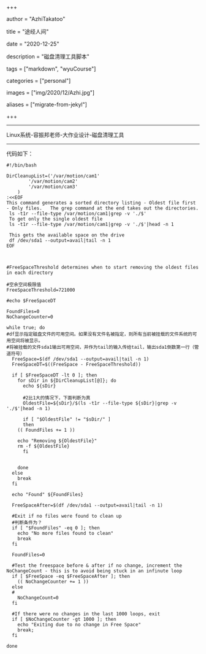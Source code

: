 +++

author = "AzhiTakatoo"

title = "途经人间"

date = "2020-12-25"

description = "磁盘清理工具脚本"

tags = ["markdown", "wyuCourse"]

categories = ["personal"]

images = ["img/2020/12/Azhi.jpg"]

aliases = ["migrate-from-jekyl"]

+++

<!-- ---

author: AzhiTakatoo

title: 磁盘清理工具

date: 2020-12-25

categories: ['大学课程']

draft: false

--- -->

<!--more-->

***

Linux系统-容振邦老师-大作业设计-磁盘清理工具

***

代码如下：

```shell
#!/bin/bash

DirCleanupList=('/var/motion/cam1'
		'/var/motion/cam2'
		'/var/motion/cam3'
	)
:<<EOF
This command generates a sorted directory listing - Oldest file first - Only files.   The grep command at the end takes out the directories.
 ls -t1r --file-type /var/motion/cam1|grep -v './$'
 To get only the single oldest file
 ls -t1r --file-type /var/motion/cam1|grep -v './$'|head -n 1

 This gets the available space on the drive
 df /dev/sda1 --output=avail|tail -n 1
EOF



#FreeSpaceThreshold determines when to start removing the oldest files in each directory

#空余空间极限值
FreeSpaceThreshold=721000

#echo $FreeSpaceDT

FoundFiles=0
NoChangeCounter=0

while true; do
#df显示指定磁盘文件的可用空间。如果没有文件名被指定，则所有当前被挂载的文件系统的可用空间将被显示。
#将被挂载的文件sda1输出可用空间，并作为tail的输入传给tail，输出sda1倒数第一行（管道符号）
  FreeSpace=$(df /dev/sda1 --output=avail|tail -n 1)
  FreeSpaceDT=$((FreeSpace - FreeSpaceThreshold))

  if [ $FreeSpaceDT -lt 0 ]; then
    for sDir in ${DirCleanupList[@]}; do
      echo ${sDir}
      
      #2比1大的情况下，下面判断为真
      OldestFile=${sDir}/$(ls -t1r --file-type ${sDir}|grep -v './$'|head -n 1)
      
      if [ "$OldestFile" != "$sDir/" ]
      then
	(( FoundFiles += 1 ))

	echo "Removing ${OldestFile}"
	rm -f ${OldestFile}
      fi
    
    
    done
  else
    break
  fi
  
  echo "Found" ${FoundFiles}

  FreeSpaceAfter=$(df /dev/sda1 --output=avail|tail -n 1)
  
  #Exit if no files were found to clean up
  #判断条件为？
  if [ "$FoundFiles" -eq 0 ]; then
    echo "No more files found to clean"
    break
  fi
  
  FoundFiles=0
  
  #Test the freespace before & after if no change, increment the NoChangeCount - this is to avoid being stuck in an infinute loop
  if [ $FreeSpace -eq $FreeSpaceAfter ]; then
    (( NoChangeCounter += 1 ))
  else
  #
    NoChangeCount=0
  fi
  
  #If there were no changes in the last 1000 loops, exit
  if [ $NoChangeCounter -gt 1000 ]; then
    echo "Exiting due to no change in Free Space"
    break;
  fi
  
done
```

